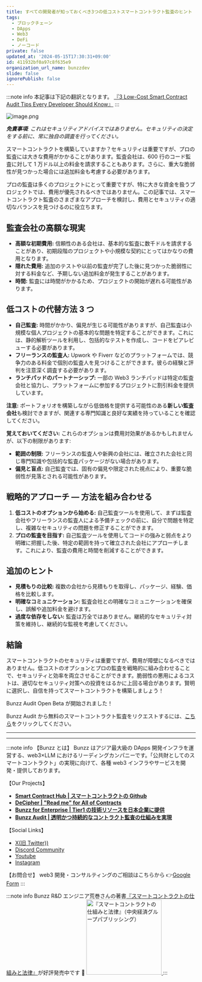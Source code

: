 ```yaml
---
title: すべての開発者が知っておくべき3つの低コストスマートコントラクト監査のヒント
tags:
  - ブロックチェーン
  - DApps
  - Web3
  - DeFi
  - ノーコード
private: false
updated_at: '2024-05-15T17:30:31+09:00'
id: 411932bf0a97c8f635e9
organization_url_name: bunzzdev
slide: false
ignorePublish: false
---
```


:::note info
本記事は下記の翻訳となります。
[『3 Low-Cost Smart Contract Audit Tips Every Developer Should Know』](https://medium.com/@bunzzdev/3-low-cost-smart-contract-audit-tips-every-developer-should-know-ee66ba669383)
:::

![image.png](https://qiita-image-store.s3.ap-northeast-1.amazonaws.com/0/1926720/c3f4be5a-7ffb-59ec-9853-852e481d768f.png)

**_免責事項_**_: これはセキュリティアドバイスではありません。セキュリティの決定をする前に、常に独自の調査を行ってください。_

スマートコントラクトを構築していますか？セキュリティは重要ですが、プロの監査には大きな費用がかかることがあります。監査会社は、600 行のコード監査に対して 1 万ドル以上の料金を請求することもあります。さらに、重大な脆弱性が見つかった場合には追加料金も考慮する必要があります。

プロの監査は多くのプロジェクトにとって重要ですが、特に大きな資金を扱うプロジェクトでは、費用が優先されるべきではありません。この記事では、スマートコントラクト監査のさまざまなアプローチを検討し、費用とセキュリティの適切なバランスを見つけるのに役立ちます。

## 監査会社の高額な現実

- **高額な初期費用:** 信頼性のある会社は、基本的な監査に数千ドルを請求することがあり、初期段階のプロジェクトや小規模な契約にとってはかなりの費用となります。
- **隠れた費用:** 追加のテストや以前の監査が完了した後に見つかった脆弱性に対する料金など、予期しない追加料金が発生することがあります。
- **時間:** 監査には時間がかかるため、プロジェクトの開始が遅れる可能性があります。

## 低コストの代替方法 3 つ

- **自己監査:** 時間がかかり、偏見が生じる可能性がありますが、自己監査は小規模な個人プロジェクトの基本的な問題を特定することができます。これには、静的解析ツールを利用し、包括的なテストを作成し、コードをピアレビューする必要があります。
- **フリーランスの監査人:** Upwork や Fiverr などのプラットフォームでは、競争力のある料金で個別の監査人を見つけることができます。彼らの経験と評判を注意深く調査する必要があります。
- **ランチパッドのパートナーシップ:** 一部の Web3 ランチパッドは特定の監査会社と協力し、プラットフォームに参加するプロジェクトに割引料金を提供しています。

**注意:** ポートフォリオを構築しながら低価格を提供する可能性のある**新しい監査会社**も検討できますが、関連する専門知識と良好な実績を持っていることを確認してください。

**覚えておいてください:** これらのオプションは費用対効果があるかもしれませんが、以下の制限があります:

- **範囲の制限:** フリーランスの監査人や新興の会社には、確立された会社と同じ専門知識や包括的な監査パッケージがない場合があります。
- **偏見と盲点:** 自己監査では、固有の偏見や限定された視点により、重要な脆弱性が見落とされる可能性があります。

## 戦略的アプローチ — 方法を組み合わせる

1.  **低コストのオプションから始める:** 自己監査ツールを使用して、まずは監査会社やフリーランスの監査人による予備チェックの前に、自分で問題を特定し、複雑なセキュリティの問題を修正することができます。
2.  **プロの監査を目指す:** 自己監査ツールを使用してコードの強みと弱点をより明確に把握した後、特定の範囲を持って確立された会社にアプローチします。これにより、監査の費用と時間を削減することができます。

## 追加のヒント

- **見積もりの比較:** 複数の会社から見積もりを取得し、パッケージ、経験、価格を比較します。
- **明確なコミュニケーション:** 監査会社との明確なコミュニケーションを確保し、誤解や追加料金を避けます。
- **過度な依存をしない:** 監査は万全ではありません。継続的なセキュリティ対策を維持し、継続的な監視を考慮してください。

## 結論

スマートコントラクトのセキュリティは重要ですが、費用が障壁になるべきではありません。低コストのオプションとプロの監査を戦略的に組み合わせることで、セキュリティと効率を両立させることができます。脆弱性の悪用によるコストは、適切なセキュリティ対策への投資をはるかに上回る場合があります。賢明に選択し、自信を持ってスマートコントラクトを構築しましょう！

Bunzz Audit Open Beta が開始されました！

Bunzz Audit から無料のスマートコントラクト監査をリクエストするには、[こちら](https://9vi3topj6b2.typeform.com/to/EAb8IHmA)をクリックしてください。

---

---

:::note info
【Bunzz とは】
Bunzz はアジア最大級の DApps 開発インフラを運営する、web3×LLM におけるリーディングカンパニーです。「公共財としてのスマートコントラクト」の実現に向けて、各種 web3 インフラやサービスを開発・提供しております。

【Our Projects】

- **[Smart Contract Hub | スマートコントラクトの Github](https://www.bunzz.dev/)**
- **[DeCipher | "Read me" for All of Contracts](https://www.bunzz.dev/decipher)**
- **[Bunzz for Enterprise | Tier1 の技術リソースを日本企業に提供](https://enterprise.bunzz.dev/ja)**
- **[Bunzz Audit | 透明かつ持続的なコントラクト監査の仕組みを実現](hhttps://www.bunzz.dev/audit)**

【Social Links】

- [X(旧 Twitter))](https://twitter.com/BunzzDev)
- [Discord Community](https://t.co/6hHgssJdvW)
- [Youtube](https://www.youtube.com/@bunzzdev)
- [Instagram](https://www.instagram.com/bunzzdev/)

【お問合せ】
web3 開発・コンサルティングのご相談はこちらから 👉[Google Form](https://forms.gle/4tgQjWSw2MMMZW6E6)
:::

:::note info
Bunzz R&D エンジニア荒巻さんの著書[『スマートコントラクトの仕組みと法律』](https://amzn.to/3V03sNH)が好評発売中です 📕
<a href="https://amzn.to/3V03sNH" rel="nofollow" referrerpolicy="no-referrer-when-downgrade">
<img
    src="https://m.media-amazon.com/images/I/81wopoZ1K4L._SY522_.jpg"
    alt="『スマートコントラクトの仕組みと法律』（中央経済グループパブリッシング）"
    width="200px"
    height="auto"
    Style="border: 0px;"
  />
</a>
:::
